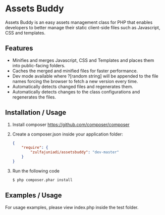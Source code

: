 Assets Buddy
============

Assets Buddy is an easy assets management class for PHP that enables developers to better manage their static client-side files such as Javascript, CSS and templates.

Features
--------
* Minifies and merges Javascript, CSS and Templates and places them into public-facing folders.
* Caches the merged and minified files for faster performance.
* Dev mode available where ?[random string] will be appended to the file names forcing the browser to fetch a new version every time.
* Automatically detects changed files and regenerates them.
* Automatically detects changes to the class configurations and regenerates the files. 

Installation / Usage
--------------------

1. Install composer https://github.com/composer/composer
2. Create a composer.json inside your application folder:

    ``` json
    {
        "require": {
            "zulfajuniadi/assetsbuddy": "dev-master"
        }
    }
    ```
3. Run the following code

    ``` sh
    $ php composer.phar install
    ```

Examples / Usage
----------------
For usage examples, please view index.php inside the test folder.

